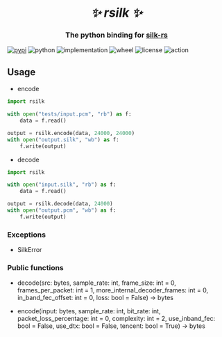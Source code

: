 <h1 align="center"><i>✨ rsilk ✨ </i></h1>

<h3 align="center">The python binding for <a href="https://github.com/lz1998/silk-rs">silk-rs</a> </h3>


[![pypi](https://img.shields.io/pypi/v/rsilk.svg)](https://pypi.org/project/rsilk/)
![python](https://img.shields.io/pypi/pyversions/rsilk)
![implementation](https://img.shields.io/pypi/implementation/rsilk)
![wheel](https://img.shields.io/pypi/wheel/rsilk)
![license](https://img.shields.io/github/license/synodriver/rsilk.svg)
![action](https://img.shields.io/github/workflow/status/synodriver/rsilk/build%20wheel)




## Usage

- encode

```python
import rsilk

with open("tests/input.pcm", "rb") as f:
    data = f.read()

output = rsilk.encode(data, 24000, 24000)
with open("output.silk", "wb") as f:
    f.write(output)
```

- decode

```python
import rsilk

with open("input.silk", "rb") as f:
    data = f.read()

output = rsilk.decode(data, 24000)
with open("output.pcm", "wb") as f:
    f.write(output)
```

### Exceptions

- SilkError

### Public functions

- decode(src: bytes, sample_rate: int, frame_size: int = 0, frames_per_packet: int = 1, more_internal_decoder_frames: int = 0, in_band_fec_offset: int = 0, loss: bool = False) -> bytes

- encode(input: bytes, sample_rate: int, bit_rate: int, packet_loss_percentage: int = 0, complexity: int = 2, use_inband_fec: bool = False, use_dtx: bool = False, tencent: bool = True) -> bytes